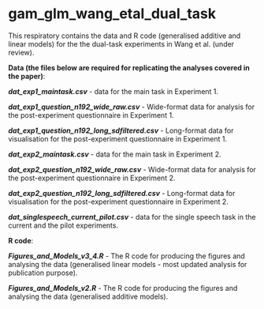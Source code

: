 # gam_glm_wang_etal_dual_task

This respiratory contains the data and R code (generalised additive and linear models) for the the dual-task experiments in Wang et al. (under review).

**Data (the files below are required for replicating the analyses covered in the paper)**:

**_dat_exp1_maintask.csv_** - data for the main task in Experiment 1.

**_dat_exp1_question_n192_wide_raw.csv_** - Wide-format data for analysis for the post-experiment questionnaire in Experiment 1.

**_dat_exp1_question_n192_long_sdfiltered.csv_** - Long-format data for visualisation for the post-experiment questionnaire in Experiment 1.

**_dat_exp2_maintask.csv_** - data for the main task in Experiment 2.


**_dat_exp2_question_n192_wide_raw.csv_** - Wide-format data for analysis for the post-experiment questionnaire in Experiment 2.

**_dat_exp2_question_n192_long_sdfiltered.csv_** - Long-format data for visualisation for the post-experiment questionnaire in Experiment 2.

**_dat_singlespeech_current_pilot.csv_** - data for the single speech task in the current and the pilot experiments.



**R code**:

**_Figures_and_Models_v3_4.R_** - The R code for producing the figures and analysing the data (generalised linear models - most updated analysis for publication purpose).

**_Figures_and_Models_v2.R_** - The R code for producing the figures and analysing the data (generalised additive models).

